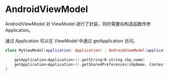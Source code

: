 # AndroidViewModel

AndroidViewModel 对 ViewModel 进行了封装，同时需要向构造函数传参 Application。

通过 Application 可以在 ViewModel 中通过 getApplication 访问。

```kotlin
class MyViewModel(application: Application) : AndroidViewModel(application) {
    ...
    getApplication<Application>().getString(R.string.shp_name)
    getApplication<Application>().getSharedPreferences(shpName, Context.MODE_PRIVATE)
}
```